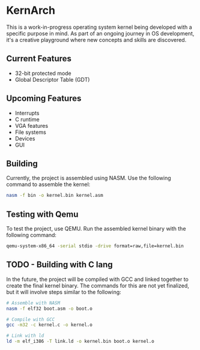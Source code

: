# KernArch

This is a work-in-progress operating system kernel being developed with a specific purpose in mind. As part of an ongoing journey in OS development, it's a creative playground where new concepts and skills are discovered.

## Current Features

- 32-bit protected mode
- Global Descriptor Table (GDT)

## Upcoming Features

- Interrupts
- C runtime
- VGA features
- File systems
- Devices
- GUI

## Building

Currently, the project is assembled using NASM. Use the following command to assemble the kernel:

```bash
nasm -f bin -o kernel.bin kernel.asm 
```

## Testing with Qemu

To test the project, use QEMU. Run the assembled kernel binary with the following command:

```bash
qemu-system-x86_64 -serial stdio -drive format=raw,file=kernel.bin
```

## TODO - Building with C lang

In the future, the project will be compiled with GCC and linked together to create the final kernel binary. The commands for this are not yet finalized, but it will involve steps similar to the following:

```bash
# Assemble with NASM
nasm -f elf32 boot.asm -o boot.o

# Compile with GCC
gcc -m32 -c kernel.c -o kernel.o

# Link with ld
ld -m elf_i386 -T link.ld -o kernel.bin boot.o kernel.o
```
